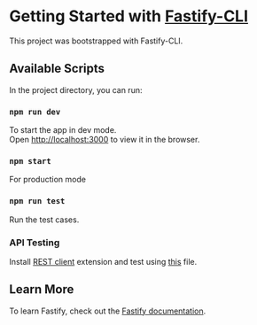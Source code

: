 # Getting Started with [Fastify-CLI](https://www.npmjs.com/package/fastify-cli)

This project was bootstrapped with Fastify-CLI.

## Available Scripts

In the project directory, you can run:

### `npm run dev`

To start the app in dev mode.\
Open [http://localhost:3000](http://localhost:3000) to view it in the browser.

### `npm start`

For production mode

### `npm run test`

Run the test cases.

### API Testing
Install [REST client](https://marketplace.visualstudio.com/items?itemName=humao.rest-client) extension and test using [this](./extras/api.http) file.

## Learn More

To learn Fastify, check out the [Fastify documentation](https://www.fastify.io/docs/latest/).

